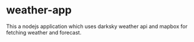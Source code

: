 # weather-app
This a nodejs application which uses darksky weather api and mapbox for fetching weather and forecast.
